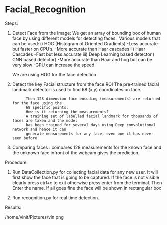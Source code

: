 # Facial_Recognition
Steps:

1)  Detect Face from the Image: We get an array of bounding box of human face by using different models for detecting faces.
­   Various models that can be used:
             i) HOG (Histogram of Oriented Gradients) 
                 -Less accurate but faster on CPU’s.
                 -More accurate than Haar cascades
             ii) Haar Cascades
                 -Fast but less accurate
             iii) Deep Learning based detector ( CNN based detector)
                 -More accurate than Haar and hog but can be very slow
                 -GPU can increase the speed

    We are using HOG for the face detection

2)  Detect the key Facial structure from the face ROI
    The pre-trained facial landmark detector is used to find 68 (x,y) coordinates on face.

              Then 128 dimension face encoding (measurements) are returned for the face using the
              68 specific points.
              How is it returning the measurements?
              A training set of labelled facial landmark for thousands of faces are taken and the model
              has been trained for several days using Deep convolutional network and hence it can 
              generate measurements for any face, even one it has never seen before.

3)  Comparing faces : compares 128 measurements for the known face and the unknown face infront of the webcam gives the prediction.


Procedure:

1) Run DataCollection.py for collecting facial data for any new user. It will first show the face that is going to be captured. If the face is not visible clearly press ctrl+c to exit otherwise press enter from the terminal. Then Enter the name.
If all goes fine the face will be shown in rectangular box

2) Run recognition.py for real time detection.

Results:

/home/vinit/Pictures/vin.png


